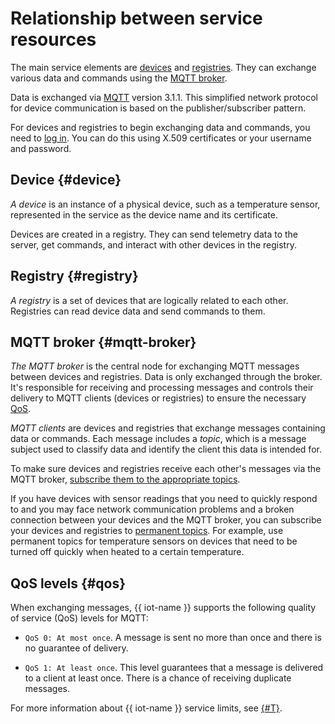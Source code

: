 # Relationship between service resources

The main service elements are [devices](index.md#device) and [registries](index.md#registry). They can exchange various data and commands using the [MQTT broker](index.md#mqtt-broker).

Data is exchanged via [MQTT](https://mqtt.org) version 3.1.1. This simplified network protocol for device communication is based on the publisher/subscriber pattern.

For devices and registries to begin exchanging data and commands, you need to [log in](../concepts/authorization.md). You can do this using X.509 certificates or your username and password.

## Device {#device}

_A device_ is an instance of a physical device, such as a temperature sensor, represented in the service as the device name and its certificate.

Devices are created in a registry. They can send telemetry data to the server, get commands, and interact with other devices in the registry.

## Registry {#registry}

_A registry_ is a set of devices that are logically related to each other. Registries can read device data and send commands to them.

## MQTT broker {#mqtt-broker}

_The MQTT broker_ is the central node for exchanging MQTT messages between devices and registries. Data is only exchanged through the broker. It's responsible for receiving and processing messages and controls their delivery to MQTT clients (devices or registries) to ensure the necessary [QoS](#qos).

_MQTT clients_ are devices and registries that exchange messages containing data or commands. Each message includes a _topic_, which is a message subject used to classify data and identify the client this data is intended for.

To make sure devices and registries receive each other's messages via the MQTT broker, [subscribe them to the appropriate topics](../operations/subscribe).

If you have devices with sensor readings that you need to quickly respond to and you may face network communication problems and a broken connection between your devices and the MQTT broker, you can subscribe your devices and registries to [permanent topics](topic.md#permanent).
For example, use permanent topics for temperature sensors on devices that need to be turned off quickly when heated to a certain temperature.

## QoS levels {#qos}

When exchanging messages, {{ iot-name }} supports the following quality of service (QoS) levels for MQTT:

- `QoS 0: At most once`. A message is sent no more than once and there is no guarantee of delivery.

- `QoS 1: At least once`. This level guarantees that a message is delivered to a client at least once. There is a chance of receiving duplicate messages.

For more information about {{ iot-name }} service limits, see [{#T}](limits.md).

